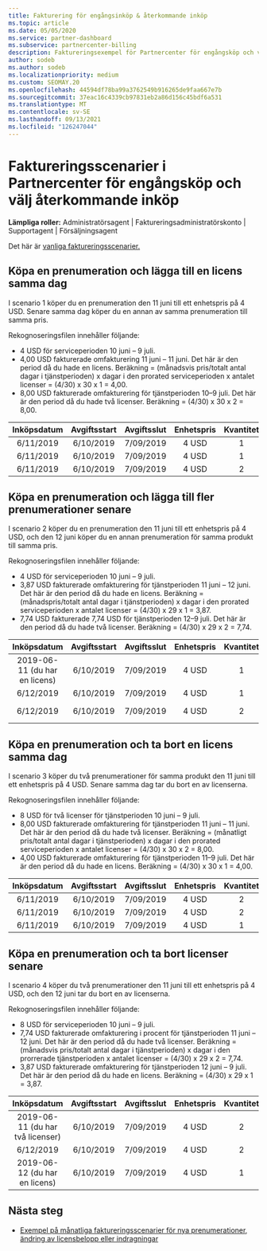 ```yaml
---
title: Fakturering för engångsinköp & återkommande inköp
ms.topic: article
ms.date: 05/05/2020
ms.service: partner-dashboard
ms.subservice: partnercenter-billing
description: Faktureringsexempel för Partnercenter för engångsköp och välj återkommande inköp – när du köper prenumerationer lägger du till fler prenumerationer, lägger till eller tar bort licenser.
author: sodeb
ms.author: sodeb
ms.localizationpriority: medium
ms.custom: SEOMAY.20
ms.openlocfilehash: 44594df78ba99a3762549b916265de9faa667e7b
ms.sourcegitcommit: 37eac16c4339cb97831eb2a86d156c45bdf6a531
ms.translationtype: MT
ms.contentlocale: sv-SE
ms.lasthandoff: 09/13/2021
ms.locfileid: "126247044"
---
```

# <a name="partner-center-billing-scenarios-for-one-time-and-select-recurring-purchases"></a>Faktureringsscenarier i Partnercenter för engångsköp och välj återkommande inköp

**Lämpliga roller:** Administratörsagent | Faktureringsadministratörskonto | Supportagent | Försäljningsagent

Det här är [vanliga faktureringsscenarier.](common-billing-scenarios.md) 

## <a name="purchase-a-subscription-and-add-a-license-on-the-same-day"></a>Köpa en prenumeration och lägga till en licens samma dag

I scenario 1 köper du en prenumeration den 11 juni till ett enhetspris på 4 USD. Senare samma dag köper du en annan av samma prenumeration till samma pris.

Rekognoseringsfilen innehåller följande:

- 4 USD för serviceperioden 10 juni – 9 juli.
- 4,00 USD fakturerade omfakturering 11 juni – 11 juni. Det här är den period då du hade en licens. Beräkning = (månadsvis pris/totalt antal dagar i tjänstperioden) x dagar i den prorated serviceperioden x antalet licenser = (4/30) x 30 x 1 = 4,00.
- 8,00 USD fakturerade omfakturering för tjänstperioden 10–9 juli. Det här är den period då du hade två licenser. Beräkning = (4/30) x 30 x 2 = 8,00.

|**Inköpsdatum**   |**Avgiftsstart** |**Avgiftsslut**  |**Enhetspris**  |**Kvantitet**  |**Amount** |**Kostnadstyp** |
|:------:|:------:|:------:|:------:|:------:|:------:|:-----:|
|6/11/2019      |6/10/2019   |7/09/2019         |4 USD                |1                 |4 USD            |Ny         |
|6/11/2019     | 6/10/2019    |7/09/2019        |4 USD        |1        | -$4       |addQuantity           |
|6/11/2019     | 6/10/2019    |7/09/2019        |4 USD        | 2      |8 USD         |addQuantity           |

## <a name="purchase-a-subscription-and-add-more-subscriptions-later"></a>Köpa en prenumeration och lägga till fler prenumerationer senare

I scenario 2 köper du en prenumeration den 11 juni till ett enhetspris på 4 USD, och den 12 juni köper du en annan prenumeration för samma produkt till samma pris.

Rekognoseringsfilen innehåller följande:

- 4 USD för serviceperioden 10 juni – 9 juli.
- 3,87 USD fakturerade omfakturering för tjänstperioden 11 juni – 12 juni. Det här är den period då du hade en licens. Beräkning = (månadspris/totalt antal dagar i tjänstperioden) x dagar i den prorated serviceperioden x antalet licenser = (4/30) x 29 x 1 = 3,87.
- 7,74 USD fakturerade 7,74 USD för tjänstperioden 12–9 juli. Det här är den period då du hade två licenser. Beräkning = (4/30) x 29 x 2 = 7,74.

|**Inköpsdatum**   |**Avgiftsstart** |**Avgiftsslut**  |**Enhetspris**  |**Kvantitet**  |**Amount** |**Kostnadstyp** |
|:------:|:------:|:------:|:------:|:------:|:------:|:-----:|
|2019-06-11 (du har en licens)     |6/10/2019   |7/09/2019         |4 USD         |1        |4 USD            |Ny         |
|6/12/2019     | 6/10/2019    |7/09/2019        |4 USD        |1        | -$3,87       |addQuantity           |
|6/12/2019     | 6/10/2019    |7/09/2019        |4 USD        | 2      |7,74 USD       |addQuantity           |

## <a name="purchase-a-subscription-and-remove-a-license-on-the-same-day"></a>Köpa en prenumeration och ta bort en licens samma dag

I scenario 3 köper du två prenumerationer för samma produkt den 11 juni till ett enhetspris på 4 USD. Senare samma dag tar du bort en av licenserna.  

Rekognoseringsfilen innehåller följande:

- 8 USD för två licenser för tjänstperioden 10 juni – 9 juli.
- 8,00 USD fakturerade omfakturering för tjänstperioden 11 juni – 11 juni. Det här är den period då du hade två licenser. Beräkning = (månatligt pris/totalt antal dagar i tjänstperioden) x dagar i den prorated serviceperioden x antalet licenser = (4/30) x 30 x 2 = 8,00.
- 4,00 USD fakturerade omfakturering för tjänstperioden 11–9 juli. Det här är den period då du hade en licens. Beräkning = (4/30) x 30 x 1 = 4,00.

|**Inköpsdatum**   |**Avgiftsstart** |**Avgiftsslut**  |**Enhetspris**  |**Kvantitet**  |**Amount** |**Kostnadstyp** |
|:------:|:------:|:------:|:------:|:------:|:------:|:-----:|
|6/11/2019      |6/10/2019   |7/09/2019         |4 USD                |2                 |8 USD            |Ny         |
|6/11/2019     | 6/10/2019    |7/09/2019        |4 USD        |2        | -$8       |removeQuantity           |
|6/11/2019     | 6/10/2019    |7/09/2019        |4 USD        | 1      |4 USD         |removeQuantity           |

## <a name="purchase-a-subscription-and-remove-licenses-later"></a>Köpa en prenumeration och ta bort licenser senare

I scenario 4 köper du två prenumerationer den 11 juni till ett enhetspris på 4 USD, och den 12 juni tar du bort en av licenserna.

Rekognoseringsfilen innehåller följande:

- 8 USD för serviceperioden 10 juni – 9 juli.
- 7,74 USD fakturerade omfakturering i procent för tjänstperioden 11 juni – 12 juni. Det här är den period då du hade två licenser. Beräkning = (månadsvis pris/totalt antal dagar i tjänstperioden) x dagar i den prorrerade tjänstperioden x antalet licenser = (4/30) x 29 x 2 = 7,74.
- 3,87 USD fakturerade omfakturering för tjänstperioden 12 juni – 9 juli. Det här är den period då du hade en licens. Beräkning = (4/30) x 29 x 1 = 3,87.

|**Inköpsdatum**   |**Avgiftsstart** |**Avgiftsslut**  |**Enhetspris**  |**Kvantitet**  |**Amount** |**Kostnadstyp** |
|:------:|:------:|:------:|:------:|:------:|:------:|:-----:|
|2019-06-11 (du har två licenser)     |6/10/2019   |7/09/2019         |4 USD         |2        |8 USD       |Ny       |
|6/12/2019     | 6/10/2019    |7/09/2019        |4 USD        |2        | -$7,74       |removeQuantity           |
|2019-06-12 (du har en licens)    | 6/10/2019    |7/09/2019   |4 USD    |1      |3,87 USD    |removeQuantity |

## <a name="next-steps"></a>Nästa steg

- [Exempel på månatliga faktureringsscenarier för nya prenumerationer, ändring av licensbelopp eller indragningar](common-billing-scenarios-monthly.md)